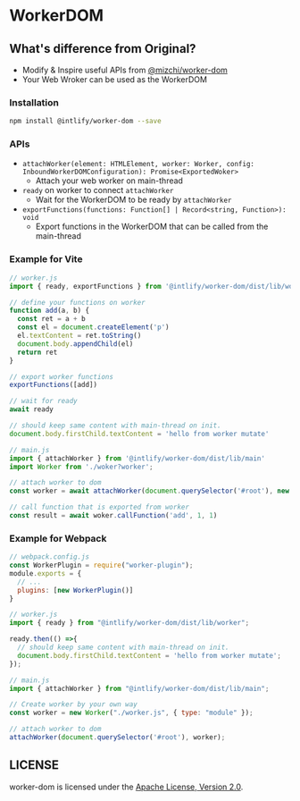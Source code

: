 # WorkerDOM

## What's difference from Original?

- Modify & Inspire useful APIs from [@mizchi/worker-dom](https://github.com/mizchi/worker-dom)
- Your Web Wroker can be used as the WorkerDOM

### Installation

```sh
npm install @intlify/worker-dom --save
```

### APIs
- `attachWorker(element: HTMLElement, worker: Worker, config: InboundWorkerDOMConfiguration): Promise<ExportedWoker>`
  - Attach your web worker on main-thread
- `ready` on worker to connect `attachWorker`
  - Wait for the WorkerDOM to be ready by `attachWorker`
- `exportFunctions(functions: Function[] | Record<string, Function>): void`
  - Export functions in the WorkerDOM that can be called from the main-thread

### Example for Vite

```js
// worker.js
import { ready, exportFunctions } from '@intlify/worker-dom/dist/lib/worker'

// define your functions on worker
function add(a, b) {
  const ret = a + b
  const el = document.createElement('p')
  el.textContent = ret.toString()
  document.body.appendChild(el)
  return ret
}

// export worker functions
exportFunctions([add])

// wait for ready
await ready

// should keep same content with main-thread on init.
document.body.firstChild.textContent = 'hello from worker mutate'
```

```js
// main.js
import { attachWorker } from '@intlify/worker-dom/dist/lib/main'
import Worker from './woker?worker';

// attach worker to dom
const worker = await attachWorker(document.querySelector('#root'), new Worker())

// call function that is exported from worker
const result = await woker.callFunction('add', 1, 1)
```


### Example for Webpack

```js
// webpack.config.js
const WorkerPlugin = require("worker-plugin");
module.exports = {
  // ...
  plugins: [new WorkerPlugin()]
}
```

```js
// worker.js
import { ready } from "@intlify/worker-dom/dist/lib/worker";

ready.then(() =>{ 
  // should keep same content with main-thread on init.
  document.body.firstChild.textContent = 'hello from worker mutate';
});
```

```js
// main.js
import { attachWorker } from "@intlify/worker-dom/dist/lib/main";

// Create worker by your own way
const worker = new Worker("./worker.js", { type: "module" });

// attach worker to dom
attachWorker(document.querySelector('#root'), worker);
```

## LICENSE

worker-dom is licensed under the [Apache License, Version 2.0](LICENSE).
